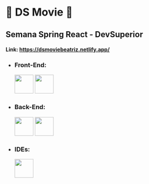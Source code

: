 # 🌸 DS Movie 🌸

## Semana Spring React - DevSuperior

#### Link: https://dsmoviebeatriz.netlify.app/

+ ### Front-End:
     <img heigth="50" width="50" src="https://cdn.jsdelivr.net/gh/devicons/devicon/icons/typescript/typescript-original.svg" />
     <img heigth="50" width="50" src="https://cdn.jsdelivr.net/gh/devicons/devicon/icons/react/react-original.svg" />
     

+ ### Back-End:
     <img heigth="50" width="50" src="https://cdn.jsdelivr.net/gh/devicons/devicon/icons/java/java-original.svg" />
     <img heigth="50" width="50" src="https://cdn.jsdelivr.net/gh/devicons/devicon/icons/spring/spring-original.svg" />
     
    
+ ### IDEs:
     <img heigth="50" width="50" src="https://cdn.jsdelivr.net/gh/devicons/devicon/icons/vscode/vscode-original.svg" />
